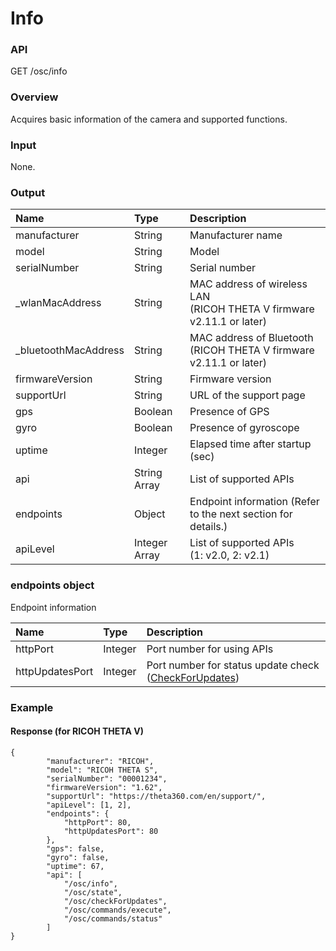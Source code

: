 # Info

### API

GET /osc/info

### Overview

Acquires basic information of the camera and supported functions.

### Input

None.

### Output

| Name | Type | Description |
|:--|:--|:--|
| manufacturer | String | Manufacturer name |
| model | String | Model |
| serialNumber | String | Serial number |
| \_wlanMacAddress | String | MAC address of wireless LAN<br>(RICOH THETA V firmware v2.11.1 or later) |
| \_bluetoothMacAddress | String | MAC address of Bluetooth<br>(RICOH THETA V firmware v2.11.1 or later) |
| firmwareVersion | String | Firmware version |
| supportUrl | String | URL of the support page |
| gps | Boolean | Presence of GPS |
| gyro | Boolean | Presence of gyroscope |
| uptime | Integer | Elapsed time after startup (sec) |
| api | String Array | List of supported APIs |
| endpoints | Object | Endpoint information (Refer to the next section for details.) |
| apiLevel | Integer Array | List of supported APIs<br>(1: v2.0, 2: v2.1) |

### endpoints object

Endpoint information

| Name | Type | Description |
|:--|:--|:--|
| httpPort | Integer | Port number for using APIs |
| httpUpdatesPort | Integer | Port number for status update check ([CheckForUpdates](check_for_updates.md)) |

### Example

#### Response (for RICOH THETA V)

```
{
        "manufacturer": "RICOH",
        "model": "RICOH THETA S",
        "serialNumber": "00001234",
        "firmwareVersion": "1.62",
        "supportUrl": "https://theta360.com/en/support/",
        "apiLevel": [1, 2],
        "endpoints": {
            "httpPort": 80,
            "httpUpdatesPort": 80
        },
        "gps": false,
        "gyro": false,
        "uptime": 67,
        "api": [
            "/osc/info",
            "/osc/state",
            "/osc/checkForUpdates",
            "/osc/commands/execute",
            "/osc/commands/status"
        ]
}
```
